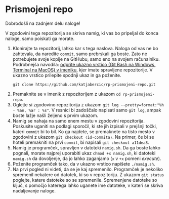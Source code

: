 # Prismojeni repo

Dobrodošli na zadnjem delu naloge!

V zgodovini tega repozitorija se skriva namig, ki vas bo pripeljal do konca naloge, samo poiskati ga morate.

1. Klonirajte ta repozitorij, lahko kar s tega naslova.
   Naloga od vas ne bo zahtevala, da naredite `commit`, samo prebrskali ga boste.
   Zato ne potrebujete svoje kopije na GitHubu, samo eno na svojem računalniku.
   Podrobnejša navodila: [odprite ukazno vrstico (Git Bash na Windows, Terminal na MacOS)
   v imeniku](https://katjabercic.github.io/racunalniski-praktikum/F-pogosta-vprasanja.html#odpiranje-ukazne-vrstice-git-bash-v-imeniku),
   kjer imate spravljene repozitorije.
   V ukazno vrstico prilepite spodnji ukaz in ga poženite.
   ```
   git clone https://github.com/katjabercic/rp-prismojeni-repo.git
   ```
2. Premaknite se v imenik z repozitorijem z ukazom `cd rp-prismojeni-repo`.
3. Oglejte si zgodovino repozitorija z ukazom `git log --pretty=format:"%h - %an, %ar : %s"`.
   V resnici bi zadoščalo napisati samo `git log`, ampak boste lažje našli željeno s prvim ukazom.
4. Namig se nahaja na samo enem mestu v zgodovini repozitorija. 
   Poskusite uganiti na podlagi sporočil, ki ste jih izpisali v prejšnji točki, kateri `commit` bi to bil.
   Ko ga najdete, se premaknete na tisto mesto v zgodovini z ukazom `git checkout ⟨id-commita⟩`.
   Na primer, če bi se hoteli premakniti na prvi `commit`, bi napisali `git checkout a11dea8`.
5. Namig je programček, spravljen v datoteki `namig.sh`.
   Da ga boste lahko pognali, morate najprej uporabiti ukaz `chmod +x namig.sh`,
   ki datoteki `namig.sh` da dovoljenje, da jo lahko zaganjamo (`x` v `+x` pomeni _execute_).
6. Poženite programček tako, da v ukazno vrstico napišete `./namig.sh`.
7. Na prvi pogled ni videti, da se je kaj spremenilo.
   Programček je nekoliko spremenil nekatere od datotek, ki so v repozitoriju.
   Z ukazom `git status` poglejte, katere datoteke so se spremenile.
   Spremenjene datoteke so ključ, s pomočjo katerega lahko uganete ime datoteke,
   v kateri se skriva nadaljevanje naloge.
